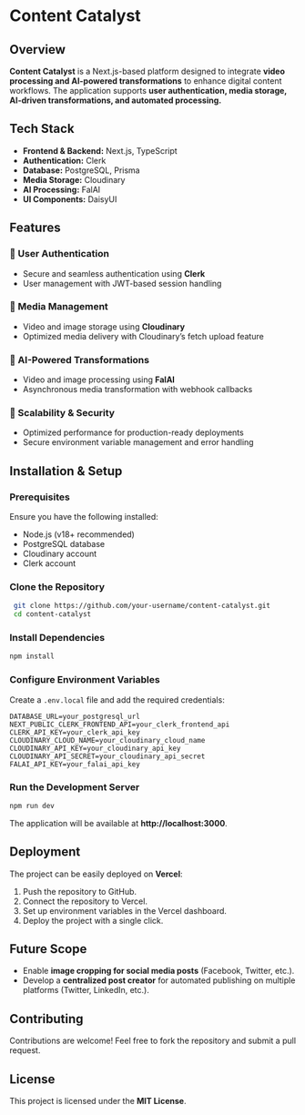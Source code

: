 # Content Catalyst

## Overview
**Content Catalyst** is a Next.js-based platform designed to integrate **video processing and AI-powered transformations** to enhance digital content workflows. The application supports **user authentication, media storage, AI-driven transformations, and automated processing.**

## Tech Stack
- **Frontend & Backend:** Next.js, TypeScript
- **Authentication:** Clerk
- **Database:** PostgreSQL, Prisma
- **Media Storage:** Cloudinary
- **AI Processing:** FalAI
- **UI Components:** DaisyUI

## Features
### 🔹 User Authentication
- Secure and seamless authentication using **Clerk**
- User management with JWT-based session handling

### 🔹 Media Management
- Video and image storage using **Cloudinary**
- Optimized media delivery with Cloudinary’s fetch upload feature

### 🔹 AI-Powered Transformations
- Video and image processing using **FalAI**
- Asynchronous media transformation with webhook callbacks

### 🔹 Scalability & Security
- Optimized performance for production-ready deployments
- Secure environment variable management and error handling

## Installation & Setup
### Prerequisites
Ensure you have the following installed:
- Node.js (v18+ recommended)
- PostgreSQL database
- Cloudinary account
- Clerk account

### Clone the Repository
```sh
 git clone https://github.com/your-username/content-catalyst.git
 cd content-catalyst
```

### Install Dependencies
```sh
npm install
```

### Configure Environment Variables
Create a `.env.local` file and add the required credentials:
```
DATABASE_URL=your_postgresql_url
NEXT_PUBLIC_CLERK_FRONTEND_API=your_clerk_frontend_api
CLERK_API_KEY=your_clerk_api_key
CLOUDINARY_CLOUD_NAME=your_cloudinary_cloud_name
CLOUDINARY_API_KEY=your_cloudinary_api_key
CLOUDINARY_API_SECRET=your_cloudinary_api_secret
FALAI_API_KEY=your_falai_api_key
```

### Run the Development Server
```sh
npm run dev
```
The application will be available at **http://localhost:3000**.

## Deployment
The project can be easily deployed on **Vercel**:
1. Push the repository to GitHub.
2. Connect the repository to Vercel.
3. Set up environment variables in the Vercel dashboard.
4. Deploy the project with a single click.

## Future Scope
- Enable **image cropping for social media posts** (Facebook, Twitter, etc.).
- Develop a **centralized post creator** for automated publishing on multiple platforms (Twitter, LinkedIn, etc.).

## Contributing
Contributions are welcome! Feel free to fork the repository and submit a pull request.

## License
This project is licensed under the **MIT License**.

